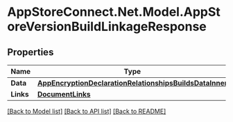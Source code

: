 # AppStoreConnect.Net.Model.AppStoreVersionBuildLinkageResponse

## Properties

Name | Type | Description | Notes
------------ | ------------- | ------------- | -------------
**Data** | [**AppEncryptionDeclarationRelationshipsBuildsDataInner**](AppEncryptionDeclarationRelationshipsBuildsDataInner.md) |  | 
**Links** | [**DocumentLinks**](DocumentLinks.md) |  | 

[[Back to Model list]](../README.md#documentation-for-models) [[Back to API list]](../README.md#documentation-for-api-endpoints) [[Back to README]](../README.md)

